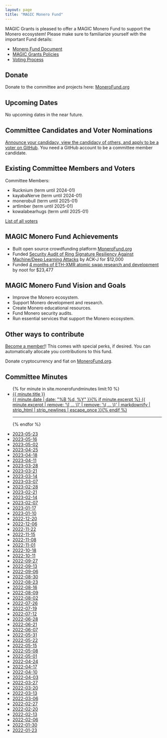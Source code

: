 ```yaml
---
layout: page
title: "MAGIC Monero Fund"
---
```


MAGIC Grants is pleased to offer a MAGIC Monero Fund to support the Monero ecosystem! Please make sure to familiarize yourself with the important Fund details:

* [Monero Fund Document](/funds/monero/monero_fund)
* [MAGIC Grants Policies](/about/documentation)
* [Voting Process](/funds/voting/)

## Donate

Donate to the committee and projects here: [MoneroFund.org](https://monerofund.org)

## Upcoming Dates

No upcoming dates in the near future.

## Committee Candidates and Voter Nominations

[Announce your candidacy, view the candidacy of others, and apply to be a voter on GitHub](https://github.com/MAGICGrants/Monero-Fund-Elections). You need a GitHub account to be a committee member candidate.

## Existing Committee Members and Voters

Committee Members:
* Rucknium (term until 2024-01)
* kayabaNerve (term until 2024-01)
* monerobull (term until 2025-01)
* artlimber (term until 2025-01)
* kowalabearhugs (term until 2025-01)

[List of all voters](/funds/monero/monero_fund_voters)

## MAGIC Monero Fund Achievements

* Built open source crowdfunding platform [MoneroFund.org](https://monerofund.org)
* Funded [Security Audit of Ring Signature Resiliency Against Machine/Deep Learning Attacks](https://github.com/MAGICGrants/Monero-Fund/issues/15) by ACK-J for $12,000
* Funded [4 months of ETH-XMR atomic swap research and development](https://www.gofundme.com/f/noot-ethxmr-atomic-swap-development-4-months) by noot for $23,477

## MAGIC Monero Fund Vision and Goals

* Improve the Monero ecosystem.
* Support Monero development and research.
* Create Monero educational resources.
* Fund Monero security audits.
* Run essential services that support the Monero ecosystem.

## Other ways to contribute

[Become a member!](https://magicgrants.budibase.app/app/new-member#/home)! This comes with special perks, if desired. You can automatically allocate you contributions to this fund.

Donate cryptocurrency and fiat on [MoneroFund.org](https://monerofund.org).

## Committee Minutes

<ul class="post-list">
{% for minute in site.monerofundminutes limit:10 %}
  <li><article><a href="{{ site.url }}{{ minute.url }}"><div class="post-entry-title">{{ minute.title }}</div> <span class="entry-date"><time datetime="{{ minute.date | date_to_xmlschema }}">{{ minute.date | date: "%B %d, %Y" }}</time></span>{% if minute.excerpt %} <span class="excerpt">{{ minute.excerpt | remove: '\[ ... \]' | remove: '\( ... \)' | markdownify | strip_html | strip_newlines | escape_once }}</span>{% endif %}</a></article></li>
  <hr>
{% endfor %}
</ul>

* [2023-05-23](/funds/monero/minutes/2023-05-23)
* [2023-05-16](/funds/monero/minutes/2023-05-16)
* [2023-05-02](/funds/monero/minutes/2023-05-02)
* [2023-04-25](/funds/monero/minutes/2023-04-25)
* [2023-04-18](/funds/monero/minutes/2023-04-18)
* [2023-04-11](/funds/monero/minutes/2023-04-11)
* [2023-03-28](/funds/monero/minutes/2023-03-28)
* [2023-03-21](/funds/monero/minutes/2023-03-21)
* [2023-03-14](/funds/monero/minutes/2023-03-14)
* [2023-03-07](/funds/monero/minutes/2023-03-07)
* [2023-02-28](/funds/monero/minutes/2023-02-28)
* [2023-02-21](/funds/monero/minutes/2023-02-21)
* [2023-02-14](/funds/monero/minutes/2023-02-14)
* [2023-02-07](/funds/monero/minutes/2023-02-07)
* [2023-01-17](/funds/monero/minutes/2023-01-17)
* [2023-01-10](/funds/monero/minutes/2023-01-10)
* [2022-12-20](/funds/monero/minutes/2022-12-20)
* [2022-12-06](/funds/monero/minutes/2022-12-06)
* [2022-11-22](/funds/monero/minutes/2022-11-22)
* [2022-11-15](/funds/monero/minutes/2022-11-15)
* [2022-11-08](/funds/monero/minutes/2022-11-08)
* [2022-11-01](/funds/monero/minutes/2022-11-01)
* [2022-10-18](/funds/monero/minutes/2022-10-18)
* [2022-10-11](/funds/monero/minutes/2022-10-11)
* [2022-09-27](/funds/monero/minutes/2022-09-27)
* [2022-09-13](/funds/monero/minutes/2022-09-13)
* [2022-09-06](/funds/monero/minutes/2022-09-06)
* [2022-08-30](/funds/monero/minutes/2022-08-30)
* [2022-08-23](/funds/monero/minutes/2022-08-23)
* [2022-08-16](/funds/monero/minutes/2022-08-16)
* [2022-08-09](/funds/monero/minutes/2022-08-09)
* [2022-08-02](/funds/monero/minutes/2022-08-02)
* [2022-07-26](/funds/monero/minutes/2022-07-26)
* [2022-07-19](/funds/monero/minutes/2022-07-19)
* [2022-07-12](/funds/monero/minutes/2022-07-12)
* [2022-06-28](/funds/monero/minutes/2022-06-28)
* [2022-06-21](/funds/monero/minutes/2022-06-21)
* [2022-06-07](/funds/monero/minutes/2022-06-07)
* [2022-05-31](/funds/monero/minutes/2022-05-31)
* [2022-05-22](/funds/monero/minutes/2022-05-22)
* [2022-05-15](/funds/monero/minutes/2022-05-15)
* [2022-05-08](/funds/monero/minutes/2022-05-08)
* [2022-05-01](/funds/monero/minutes/2022-05-01)
* [2022-04-24](/funds/monero/minutes/2022-04-24)
* [2022-04-17](/funds/monero/minutes/2022-04-17)
* [2022-04-10](/funds/monero/minutes/2022-04-10)
* [2022-04-03](/funds/monero/minutes/2022-04-03)
* [2022-03-27](/funds/monero/minutes/2022-03-27)
* [2022-03-20](/funds/monero/minutes/2022-03-20)
* [2022-03-13](/funds/monero/minutes/2022-03-13)
* [2022-03-06](/funds/monero/minutes/2022-03-06)
* [2022-02-27](/funds/monero/minutes/2022-02-27)
* [2022-02-20](/funds/monero/minutes/2022-02-20)
* [2022-02-13](/funds/monero/minutes/2022-02-13)
* [2022-02-06](/funds/monero/minutes/2022-02-06)
* [2022-01-30](/funds/monero/minutes/2022-01-30)
* [2022-01-23](/funds/monero/minutes/2022-01-23)
